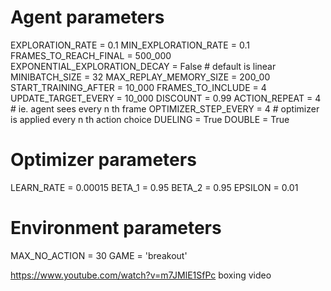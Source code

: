 # Agent parameters
EXPLORATION_RATE = 0.1
MIN_EXPLORATION_RATE = 0.1
FRAMES_TO_REACH_FINAL = 500_000
EXPONENTIAL_EXPLORATION_DECAY = False  # default is linear
MINIBATCH_SIZE = 32
MAX_REPLAY_MEMORY_SIZE = 200_00
START_TRAINING_AFTER = 10_000
FRAMES_TO_INCLUDE = 4
UPDATE_TARGET_EVERY = 10_000
DISCOUNT = 0.99
ACTION_REPEAT = 4  # ie. agent sees every n th frame
OPTIMIZER_STEP_EVERY = 4  # optimizer is applied every n th action choice
DUELING = True
DOUBLE = True

# Optimizer parameters
LEARN_RATE = 0.00015
BETA_1 = 0.95
BETA_2 = 0.95
EPSILON = 0.01

# Environment parameters
MAX_NO_ACTION = 30
GAME = 'breakout'


https://www.youtube.com/watch?v=m7JMlE1SfPc boxing video
